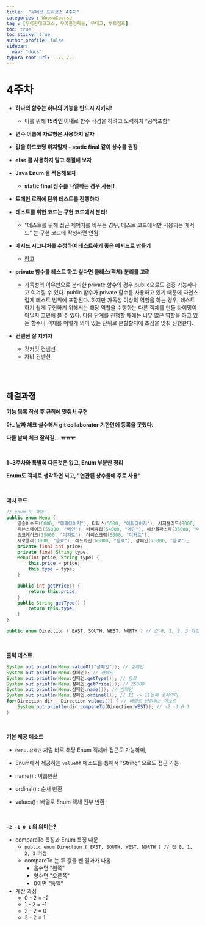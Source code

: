 ```yaml
---
title:  "우테코 프리코스 4주차"
categories : WoowaCourse
tag : [우아한테크코스, 우아한형제들, 우테코, 부트캠프]
toc: true
toc_sticky: true
author_profile: false
sidebar:
  nav: "docs"
typora-root-url: ../../..
---
```




# 4주차

* **하나의 함수는 하나의 기능을 반드시 지키자!**
  * 이를 위해 **15라인 이내**로 함수 작성을 하려고 노력하자 "공백포함"
* **변수 이름에 자료형은 사용하지 말자**
* **값을 하드코딩 하지말자 - static final 같이 상수를 권장**
* **else 를 사용하지 말고 해결해 보자**
* **Java Enum 을 적용해보자**
  * **static final 상수를 나열하는 경우 사용!!**

* **도메인 로직에 단위 테스트를 진행하자**
* **테스트를 위한 코드는 구현 코드에서 분리!**
  * "테스트를 위해 접근 제어자를 바꾸는 경우, 테스트 코드에서만 사용되는 메서드" 는 구현 코드에 작성하면 안됨!

* **메서드 시그니처를 수정하여 테스트하기 좋은 메서드로 만들기**
  * [참고](https://tecoble.techcourse.co.kr/post/2020-05-07-appropriate_method_for_test_by_parameter/)

* **private 함수를 테스트 하고 싶다면 클래스(객체) 분리를 고려**
  * 가독성의 이유만으로 분리한 private 함수의 경우 public으로도 검증 가능하다고 여겨질 수 있다. public 함수가 private 함수를 사용하고 있기 때문에 자연스럽게 테스트 범위에 포함된다. 하지만 가독성 이상의 역할을 하는 경우, 테스트하기 쉽게 구현하기 위해서는 해당 역할을 수행하는 다른 객체를 만들 타이밍이 아닐지 고민해 볼 수 있다. 다음 단계를 진행할 때에는 너무 많은 역할을 하고 있는 함수나 객체를 어떻게 의미 있는 단위로 분할할지에 초점을 맞춰 진행한다.

* **컨벤션 잘 지키자**
  * 깃커밋 컨벤션
  * 자바 컨벤션

<br><br>

## 해결과정

**기능 목록 작성 후 규칙에 맞춰서 구현**

**아.. 날짜 체크 실수해서 git collaborator 기한안에 등록을 못했다.**

**다들 날짜 체크 잘하길... ㅠㅠㅠ**

<br>

**1~3주차와 특별히 다른것은 없고, Enum 부분만 정리**

**Enum도 객체로 생각하면 되고, "연관된 상수들에 주로 사용"**

<br>

**예시 코드**

```java
// enum 도 객체!
public enum Menu {
    양송이수프(6000, "애피타이저"), 타파스(5500, "애피타이저"), 시저샐러드(8000, "애피타이저"),
    티본스테이크(55000, "메인"), 바비큐립(54000, "메인"), 해산물파스타(35000, "메인"), 크리스마스파스타(25000, "메인"),
    초코케이크(15000, "디저트"), 아이스크림(5000, "디저트"),
    제로콜라(3000, "음료"), 레드와인(60000, "음료"), 샴페인(25000, "음료");
    private final int price;
    private final String type;
    Menu(int price, String type) {
        this.price = price;
        this.type = type;
    }

    public int getPrice() {
        return this.price;
    }
    public String getType() {
        return this.type;
    }
}

public enum Direction { EAST, SOUTH, WEST, NORTH } // 값 0, 1, 2, 3 가짐
```

<br>

**출력 테스트**

```java
System.out.println(Menu.valueOf("샴페인")); // 샴페인
System.out.println(Menu.샴페인); // 샴페인
System.out.println(Menu.샴페인.getType()); // 음료
System.out.println(Menu.샴페인.getPrice()); // 25000
System.out.println(Menu.샴페인.name()); // 샴페인
System.out.println(Menu.샴페인.ordinal()); // 11 -> 11번째 순서의미
for(Direction dir : Direction.values()) { // 배열로 반환하는 메소드
    System.out.println(dir.compareTo(Direction.WEST)); // -2 -1 0 1
}
```

<br>

**기본 제공 메소드**

* `Menu.샴페인` 처럼 바로 해당 Enum 객체에 접근도 가능하며,

* Enum에서 제공하는 `valueOf` 메소드를 통해서 "String" 으로도 접근 가능

* name() : 이름반환

* ordinal() : 순서 반환

* values() : 배열로 Enum 객체 전부 반환

<br>

**`-2 -1 0 1` 의 의미는?**

* compareTo 특징과 Enum 특징 때문
  * `public enum Direction { EAST, SOUTH, WEST, NORTH } // 값 0, 1, 2, 3 가짐`
  * compareTo 는 두 값을 뺀 결과가 나옴
    * 음수면 "왼쪽"
    * 양수면 "오른쪽"
    * 0이면 "동일"
* 계산 과정
  * 0 - 2 = -2
  * 1 - 2 = -1
  * 2 - 2 = 0
  * 3 - 2 = 1
